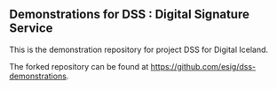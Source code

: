 ## Demonstrations for DSS : Digital Signature Service

This is the demonstration repository for project DSS for Digital Iceland.

The forked repository can be found at https://github.com/esig/dss-demonstrations.